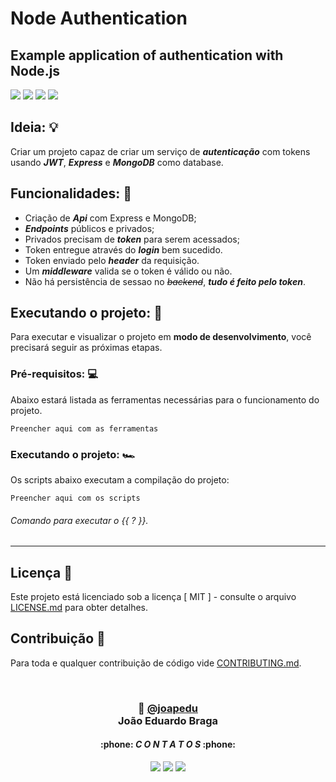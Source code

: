 # Node Authentication

## Example application of authentication with Node.js

<p float="left">
 <img src="https://img.shields.io/badge/Node.js-43853d?style=for-the-badge&logo=Node.js&logoColor=white">
 <img src="https://img.shields.io/badge/Express-010101?style=for-the-badge&logo=express&logoColor=white">
 <img src="https://img.shields.io/badge/Jwt-d63aff?style=for-the-badge&logo=json&logoColor=white">
 <img src="https://img.shields.io/badge/Mongodb-13aa52?style=for-the-badge&logo=Mongodb&logoColor=white">
</p>

## Ideia: 💡
Criar um projeto capaz de criar um serviço de **_autenticação_** com tokens usando **_JWT_**, **_Express_** e **_MongoDB_** como database.

## Funcionalidades: 🔧
- Criação de **_Api_** com Express e MongoDB;
- **_Endpoints_** públicos e privados;
- Privados precisam de **_token_** para serem acessados;
- Token entregue através do **_login_** bem sucedido.
- Token enviado pelo **_header_** da requisição.
- Um **_middleware_** valida se o token é válido ou não.
- Não há persistência de sessao no *~~backend~~*, **_tudo é feito pelo token_**.

## Executando o projeto: 🚀
Para executar e visualizar o projeto em **modo de desenvolvimento**, você precisará seguir as próximas etapas.

### Pré-requisitos: 💻
Abaixo estará listada as ferramentas necessárias para o funcionamento do projeto.

```
Preencher aqui com as ferramentas
```
  
### Executando o projeto: 🏎
Os scripts abaixo executam a compilação do projeto:

```
Preencher aqui com os scripts
```
   ###### Comando para executar o {{  ?  }}.


---
## Licença 📝
Este projeto está licenciado sob a licença [ MIT ] - consulte o arquivo [LICENSE.md](./LICENSE) para obter detalhes.

## Contribuição 🤝
 Para toda e qualquer contribuição de código vide [CONTRIBUTING.md](./CONTRIBUTING.md).

<br>
 <h3 align="center"> 👾 <a href="https://github.com/joapedu"><strong>@joapedu</strong></a> <br />João Eduardo Braga</h3>
<h4 align="center">:phone: <i>C O N T A T O S</i> :phone:</h4>
<div align="center">
    <a href = "mailto:joaoeduardobraga2@gmail.com"><img src="https://img.shields.io/badge/-Gmail-F80000?style=for-the-badge&logo=gmail&logoColor=white" target="_blank"></a>
    <a href="https://www.linkedin.com/in/joão-eduardo-braga/" target="_blank"><img src="https://img.shields.io/badge/-LinkedIn-%230077B5?style=for-the-badge&logo=linkedin&logoColor=white" target="_blank"></a>
    <a href="https://wa.me/5584981480327/" target="_blank"><img src="https://img.shields.io/badge/-WhatsApp-4EA94B?style=for-the-badge&logo=WhatsApp&logoColor=white" target="_blank"></a>
</div>